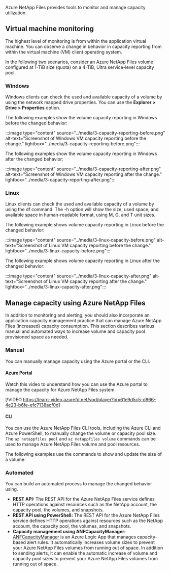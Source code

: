 Azure NetApp Files provides tools to monitor and manage capacity utilization. 

## Virtual machine monitoring 

The highest level of monitoring is from within the application virtual machine. You can observe a change in behavior in capacity reporting from within the virtual machine (VM) client operating system.

In the following two scenarios, consider an Azure NetApp Files volume configured at 1-TiB size (quota) on a 4-TiB, Ultra service-level capacity pool.

### Windows

Windows clients can check the used and available capacity of a volume by using the network mapped drive properties. You can use the **Explorer > Drive > Properties** option.

The following examples show the volume capacity reporting in Windows before the changed behavior:

:::image type="content" source="../media/3-capacity-reporting-before.png" alt-text="Screenshot of Windows VM capacity reporting before the change." lightbox="../media/3-capacity-reporting-before.png":::

The following examples show the volume capacity reporting in Windows after the changed behavior:

:::image type="content" source="../media/3-capacity-reporting-after.png" alt-text="Screenshot of Windows VM capacity reporting after the change." lightbox="../media/3-capacity-reporting-after.png":::

### Linux

Linux clients can check the used and available capacity of a volume by using the df command. The -h option will show the size, used space, and available space in human-readable format, using M, G, and T unit sizes.

The following example shows volume capacity reporting in Linux before the changed behavior:

:::image type="content" source="../media/3-linux-capacity-before.png" alt-text="Screenshot of Linux VM capacity reporting before the change." lightbox="../media/3-linux-capacity-before.png":::

The following example shows volume capacity reporting in Linux after the changed behavior:

:::image type="content" source="../media/3-linux-capacity-after.png" alt-text="Screenshot of Linux VM capacity reporting after the change." lightbox="../media/3-linux-capacity-after.png":::

## Manage capacity using Azure NetApp Files 

In addition to monitoring and alerting, you should also incorporate an application capacity management practice that can manage Azure NetApp Files (increased) capacity consumption. This section describes various manual and automated ways to increase volume and capacity pool provisioned space as needed.

### Manual

You can manually manage capacity using the Azure portal or the CLI. 

#### Azure Portal

Watch this video to understand how you can use the Azure portal to manage the capacity for Azure NetApp Files system.

[!VIDEO https://learn-video.azurefd.net/vod/player?id=61e9d5c5-d866-4e23-b6fe-efc7138acf0d]

#### CLI 

You can use the Azure NetApp Files CLI tools, including the Azure CLI and Azure PowerShell, to manually change the volume or capacity pool size. The `az netappfiles pool` and `az netappfiles volume` commands can be used to manage Azure NetApp Files volume and pool resources.

The following examples use the commands to show and update the size of a volume:

<!-- images -->

### Automated

You can build an automated process to manage the changed behavior using. 

- **REST API:** The REST API for the Azure NetApp Files service defines HTTP operations against resources such as the NetApp account, the capacity pool, the volumes, and snapshots.
- **REST API using PowerShell:** The REST API for the Azure NetApp Files service defines HTTP operations against resources such as the NetApp account, the capacity pool, the volumes, and snapshots.
- **Capacity management using ANFCapacityManager:** [ANFCapacityManager](https://github.com/ANFTechTeam/ANFCapacityManager) is an Azure Logic App that manages capacity-based alert rules. It automatically increases volume sizes to prevent your Azure NetApp Files volumes from running out of space. In addition to sending alerts, it can enable the automatic increase of volume and capacity pool sizes to prevent your Azure NetApp Files volumes from running out of space.
